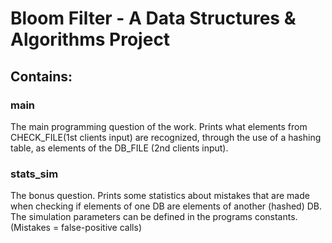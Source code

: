 # Bloom Filter - A Data Structures & Algorithms Project

## Contains:

### main
The main programming question of the work.
Prints what elements from CHECK_FILE(1st clients input) are recognized, through the use of a hashing table,
as elements of the DB_FILE (2nd clients input).

### stats_sim
The bonus question.
Prints some statistics about mistakes that are made when checking if elements of one DB are elements of another (hashed) DB.
The simulation parameters can be defined in the programs constants.
(Mistakes = false-positive calls)
